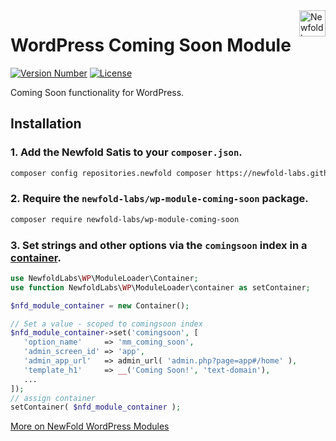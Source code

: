 <a href="https://newfold.com/" target="_blank">
    <img src="https://newfold.com/content/experience-fragments/newfold/site-header/master/_jcr_content/root/header/logo.coreimg.svg/1621395071423/newfold-digital.svg" alt="Newfold Logo" title="Newfold Digital" align="right" 
height="42" />
</a>

# WordPress Coming Soon Module
[![Version Number](https://img.shields.io/github/v/release/newfold-labs/wp-module-coming-soon?color=21a0ed&labelColor=333333)](https://github.com/newfold/wp-module-coming-soon/releases)
[![License](https://img.shields.io/github/license/newfold-labs/wp-module-coming-soon?labelColor=333333&color=666666)](https://raw.githubusercontent.com/newfold-labs/wp-module-coming-soon/master/LICENSE)

Coming Soon functionality for WordPress.

## Installation

### 1. Add the Newfold Satis to your `composer.json`.

 ```bash
 composer config repositories.newfold composer https://newfold-labs.github.io/satis/
 ```

### 2. Require the `newfold-labs/wp-module-coming-soon` package.

 ```bash
 composer require newfold-labs/wp-module-coming-soon
 ```
### 3. Set strings and other options via the `comingsoon` index in a [container](https://github.com/newfold-labs/wp-module-loader#container-container-).

 ```php
 use NewfoldLabs\WP\ModuleLoader\Container;
 use function NewfoldLabs\WP\ModuleLoader\container as setContainer;
 
 $nfd_module_container = new Container();
 
 // Set a value - scoped to comingsoon index
 $nfd_module_container->set('comingsoon', [
    'option_name'     => 'mm_coming_soon',
    'admin_screen_id' => 'app',
    'admin_app_url'   => admin_url( 'admin.php?page=app#/home' ),
    'template_h1'     => __('Coming Soon!', 'text-domain'),
    ...
 ]);
 // assign container
 setContainer( $nfd_module_container );
 ```

[More on NewFold WordPress Modules](https://github.com/newfold-labs/wp-module-loader)

